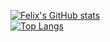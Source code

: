 [![Felix's GitHub stats](https://github-readme-stats.vercel.app/api?username=clinthof&theme=tokyonight)](https://github.com/clinthof/github-readme-stats)
<br>
[![Top Langs](https://github-readme-stats.vercel.app/api/top-langs/?username=clinthof&card_width=490)](https://github.com/clinthof/github-readme-stats)
